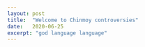 ```yaml
---
layout: post
title:  "Welcome to Chinmoy controversies"
date:   2020-06-25
excerpt: "god language language"
---
```

